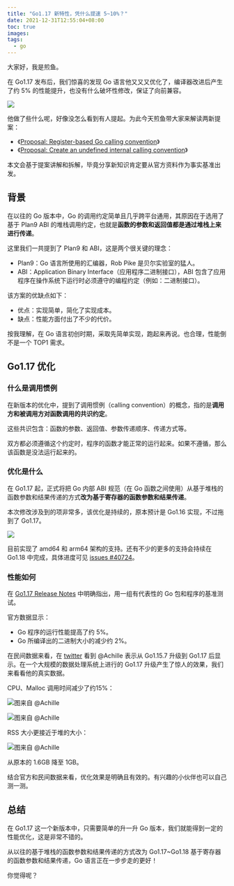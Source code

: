 ```yaml
---
title: "Go1.17 新特性，凭什么提速 5~10%？"
date: 2021-12-31T12:55:04+08:00
toc: true
images:
tags: 
  - go
---
```


大家好，我是煎鱼。

在 Go1.17 发布后，我们惊喜的发现 Go 语言他又又又优化了，编译器改进后产生了约 5% 的性能提升，也没有什么破坏性修改，保证了向前兼容。

![](https://files.mdnice.com/user/3610/c39ffb33-4afd-4537-a172-4919be7975a4.png)

他做了些什么呢，好像没怎么看到有人提起。为此今天煎鱼带大家来解读两新提案：
- 《[Proposal: Register-based Go calling convention](https://go.googlesource.com/proposal/+/master/design/40724-register-calling.md "Proposal: Register-based Go calling convention")》
- 《[Proposal: Create an undefined internal calling convention](https://go.googlesource.com/proposal/+/master/design/27539-internal-abi.md "Proposal: Create an undefined internal calling convention")》

本文会基于提案讲解和拆解，毕竟分享新知识肯定要从官方资料作为事实基准出发。

## 背景

在以往的 Go 版本中，Go 的调用约定简单且几乎跨平台通用，其原因在于选用了基于 Plan9 ABI 的堆栈调用约定，也就是**函数的参数和返回值都是通过堆栈上来进行传递**。

这里我们一共提到了 Plan9 和 ABI，这是两个很关键的理念：
- Plan9：Go 语言所使用的汇编器，Rob Pike 是贝尔实验室的猛人。
- ABI：Application Binary Interface（应用程序二进制接口），ABI 包含了应用程序在操作系统下运行时必须遵守的编程约定（例如：二进制接口）。

该方案的优缺点如下：
- 优点：实现简单，简化了实现成本。
- 缺点：性能方面付出了不少的代价。

按我理解，在 Go 语言初创时期，采取先简单实现，跑起来再说。也合理，性能倒不是一个 TOP1 需求。

## Go1.17 优化

### 什么是调用惯例

在新版本的优化中，提到了调用惯例（calling convention）的概念，指的是**调用方和被调用方对函数调用的共识约定**。

这些共识包含：函数的参数、返回值、参数传递顺序、传递方式等。

双方都必须遵循这个约定时，程序的函数才能正常的运行起来。如果不遵循，那么该函数是没法运行起来的。

### 优化是什么

在 Go1.17 起，正式将把 Go 内部 ABI 规范（在 Go 函数之间使用）从基于堆栈的函数参数和结果传递的方式**改为基于寄存器的函数参数和结果传递**。

本次修改涉及到的项非常多，该优化是持续的，原本预计是 Go1.16 实现，不过拖到了 Go1.17。

![](https://files.mdnice.com/user/3610/41e7a047-cac2-4b8a-9006-762fd73ee2a4.png)

目前实现了 amd64 和 arm64 架构的支持。还有不少的更多的支持会持续在 Go1.18 中完成，具体进度可见 [issues #40724](https://github.com/golang/go/issues/40724 "issues #40724")。

### 性能如何

在 [Go1.17 Release Notes](https://golang.org/doc/go1.17 "Go1.17 Release Notes") 中明确指出，用一组有代表性的 Go 包和程序的基准测试。

官方数据显示：
- Go 程序的运行性能提高了约 5%。
- Go 所编译出的二进制大小的减少约 2%。

在民间数据来看，在 [twitter](https://twitter.com/__Achille__/status/1431014148800802819 "twitter") 看到 @Achille 表示从 Go1.15.7 升级到 Go1.17 后显示。在一个大规模的数据处理系统上进行的 Go1.17 升级产生了惊人的效果，我们来看看他的真实数据。

CPU、Malloc 调用时间减少了约15%：

![图来自 @Achille](https://files.mdnice.com/user/3610/0c98d5c9-4691-4c39-92af-fe25fd41de25.png)


![图来自 @Achille](https://files.mdnice.com/user/3610/2ea79a65-297f-49aa-a97f-15d02dbf5c9b.png)


RSS 大小更接近于堆的大小：

![图来自 @Achille](https://files.mdnice.com/user/3610/14b1886f-7bd7-4ea2-9967-5272f5b09c79.png)

从原本的 1.6GB 降至 1GB。

结合官方和民间数据来看，优化效果是明确且有效的。有兴趣的小伙伴也可以自己测一测。

## 总结

在 Go1.17 这一个新版本中，只需要简单的升一升 Go 版本，我们就能得到一定的性能优化，这是非常不错的。

从以往的基于堆栈的函数参数和结果传递的方式改为 Go1.17~Go1.18 基于寄存器的函数参数和结果传递，Go 语言正在一步步走的更好！

你觉得呢？